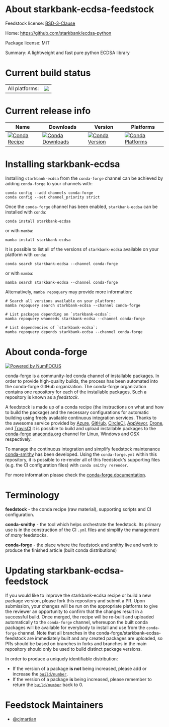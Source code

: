 About starkbank-ecdsa-feedstock
===============================

Feedstock license: [BSD-3-Clause](https://github.com/conda-forge/starkbank-ecdsa-feedstock/blob/main/LICENSE.txt)

Home: https://github.com/starkbank/ecdsa-python

Package license: MIT

Summary: A lightweight and fast pure python ECDSA library

Current build status
====================


<table><tr><td>All platforms:</td>
    <td>
      <a href="https://dev.azure.com/conda-forge/feedstock-builds/_build/latest?definitionId=10879&branchName=main">
        <img src="https://dev.azure.com/conda-forge/feedstock-builds/_apis/build/status/starkbank-ecdsa-feedstock?branchName=main">
      </a>
    </td>
  </tr>
</table>

Current release info
====================

| Name | Downloads | Version | Platforms |
| --- | --- | --- | --- |
| [![Conda Recipe](https://img.shields.io/badge/recipe-starkbank--ecdsa-green.svg)](https://anaconda.org/conda-forge/starkbank-ecdsa) | [![Conda Downloads](https://img.shields.io/conda/dn/conda-forge/starkbank-ecdsa.svg)](https://anaconda.org/conda-forge/starkbank-ecdsa) | [![Conda Version](https://img.shields.io/conda/vn/conda-forge/starkbank-ecdsa.svg)](https://anaconda.org/conda-forge/starkbank-ecdsa) | [![Conda Platforms](https://img.shields.io/conda/pn/conda-forge/starkbank-ecdsa.svg)](https://anaconda.org/conda-forge/starkbank-ecdsa) |

Installing starkbank-ecdsa
==========================

Installing `starkbank-ecdsa` from the `conda-forge` channel can be achieved by adding `conda-forge` to your channels with:

```
conda config --add channels conda-forge
conda config --set channel_priority strict
```

Once the `conda-forge` channel has been enabled, `starkbank-ecdsa` can be installed with `conda`:

```
conda install starkbank-ecdsa
```

or with `mamba`:

```
mamba install starkbank-ecdsa
```

It is possible to list all of the versions of `starkbank-ecdsa` available on your platform with `conda`:

```
conda search starkbank-ecdsa --channel conda-forge
```

or with `mamba`:

```
mamba search starkbank-ecdsa --channel conda-forge
```

Alternatively, `mamba repoquery` may provide more information:

```
# Search all versions available on your platform:
mamba repoquery search starkbank-ecdsa --channel conda-forge

# List packages depending on `starkbank-ecdsa`:
mamba repoquery whoneeds starkbank-ecdsa --channel conda-forge

# List dependencies of `starkbank-ecdsa`:
mamba repoquery depends starkbank-ecdsa --channel conda-forge
```


About conda-forge
=================

[![Powered by
NumFOCUS](https://img.shields.io/badge/powered%20by-NumFOCUS-orange.svg?style=flat&colorA=E1523D&colorB=007D8A)](https://numfocus.org)

conda-forge is a community-led conda channel of installable packages.
In order to provide high-quality builds, the process has been automated into the
conda-forge GitHub organization. The conda-forge organization contains one repository
for each of the installable packages. Such a repository is known as a *feedstock*.

A feedstock is made up of a conda recipe (the instructions on what and how to build
the package) and the necessary configurations for automatic building using freely
available continuous integration services. Thanks to the awesome service provided by
[Azure](https://azure.microsoft.com/en-us/services/devops/), [GitHub](https://github.com/),
[CircleCI](https://circleci.com/), [AppVeyor](https://www.appveyor.com/),
[Drone](https://cloud.drone.io/welcome), and [TravisCI](https://travis-ci.com/)
it is possible to build and upload installable packages to the
[conda-forge](https://anaconda.org/conda-forge) [anaconda.org](https://anaconda.org/)
channel for Linux, Windows and OSX respectively.

To manage the continuous integration and simplify feedstock maintenance
[conda-smithy](https://github.com/conda-forge/conda-smithy) has been developed.
Using the ``conda-forge.yml`` within this repository, it is possible to re-render all of
this feedstock's supporting files (e.g. the CI configuration files) with ``conda smithy rerender``.

For more information please check the [conda-forge documentation](https://conda-forge.org/docs/).

Terminology
===========

**feedstock** - the conda recipe (raw material), supporting scripts and CI configuration.

**conda-smithy** - the tool which helps orchestrate the feedstock.
                   Its primary use is in the construction of the CI ``.yml`` files
                   and simplify the management of *many* feedstocks.

**conda-forge** - the place where the feedstock and smithy live and work to
                  produce the finished article (built conda distributions)


Updating starkbank-ecdsa-feedstock
==================================

If you would like to improve the starkbank-ecdsa recipe or build a new
package version, please fork this repository and submit a PR. Upon submission,
your changes will be run on the appropriate platforms to give the reviewer an
opportunity to confirm that the changes result in a successful build. Once
merged, the recipe will be re-built and uploaded automatically to the
`conda-forge` channel, whereupon the built conda packages will be available for
everybody to install and use from the `conda-forge` channel.
Note that all branches in the conda-forge/starkbank-ecdsa-feedstock are
immediately built and any created packages are uploaded, so PRs should be based
on branches in forks and branches in the main repository should only be used to
build distinct package versions.

In order to produce a uniquely identifiable distribution:
 * If the version of a package **is not** being increased, please add or increase
   the [``build/number``](https://docs.conda.io/projects/conda-build/en/latest/resources/define-metadata.html#build-number-and-string).
 * If the version of a package **is** being increased, please remember to return
   the [``build/number``](https://docs.conda.io/projects/conda-build/en/latest/resources/define-metadata.html#build-number-and-string)
   back to 0.

Feedstock Maintainers
=====================

* [@cjmartian](https://github.com/cjmartian/)

